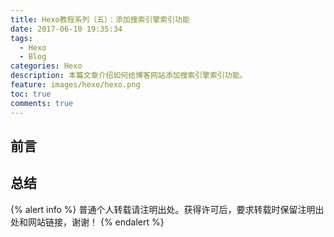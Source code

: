 ```yaml
---
title: Hexo教程系列（五）：添加搜索引擎索引功能
date: 2017-06-10 19:35:34
tags:
  - Hexo
  - Blog
categories: Hexo
description: 本篇文章介绍如何给博客网站添加搜索引擎索引功能。
feature: images/hexo/hexo.png
toc: true
comments: true
---
```


## 前言

<!--more-->

## 总结

{% alert info %}
普通个人转载请注明出处。获得许可后，要求转载时保留注明出处和网站链接，谢谢！
{% endalert %}
